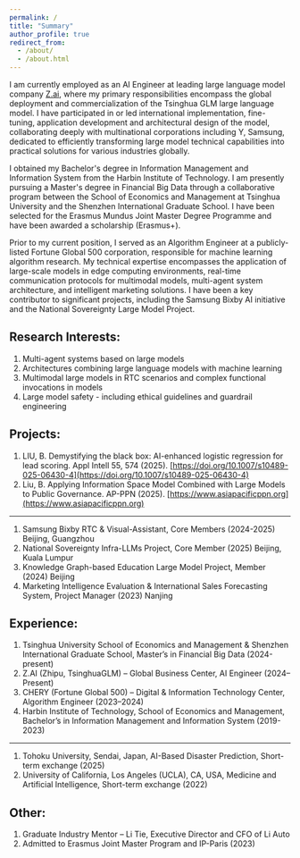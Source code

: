 ```yaml
---
permalink: /
title: "Summary"
author_profile: true
redirect_from: 
  - /about/
  - /about.html
---
```

I am currently employed as an AI Engineer at leading large language model company [Z.ai](https://z.ai), where my primary responsibilities encompass the global deployment and commercialization of the Tsinghua GLM large language model. I have participated in or led international implementation, fine-tuning, application development and architectural design of the model, collaborating deeply with multinational corporations including Y, Samsung, dedicated to efficiently transforming large model technical capabilities into practical solutions for various industries globally.

I obtained my Bachelor's degree in Information Management and Information System from the Harbin Institute of Technology. I am presently pursuing a Master's degree in Financial Big Data through a collaborative program between the School of Economics and Management at Tsinghua University and the Shenzhen International Graduate School. I have been selected for the Erasmus Mundus Joint Master Degree Programme and have been awarded a scholarship (Erasmus+).

Prior to my current position, I served as an Algorithm Engineer at a publicly-listed Fortune Global 500 corporation, responsible for machine learning algorithm research. My technical expertise encompasses the application of large-scale models in edge computing environments, real-time communication protocols for multimodal models, multi-agent system architecture, and intelligent marketing solutions. I have been a key contributor to significant projects, including the Samsung Bixby AI initiative and the National Sovereignty Large Model Project.

Research Interests:
------
1. Multi-agent systems based on large models
2. Architectures combining large language models with machine learning
3. Multimodal large models in RTC scenarios and complex functional invocations in models
4. Large model safety - including ethical guidelines and guardrail engineering

Projects:
------
1. LIU, B. Demystifying the black box: AI-enhanced logistic regression for lead scoring. Appl Intell 55, 574 (2025). [https://doi.org/10.1007/s10489-025-06430-4](https://doi.org/10.1007/s10489-025-06430-4)
2. Liu, B. Applying Information Space Model Combined with Large Models to Public Governance. AP-PPN (2025). [https://www.asiapacificppn.org](https://www.asiapacificppn.org)
------
1. Samsung Bixby RTC & Visual-Assistant, Core Members (2024-2025) Beijing, Guangzhou
2. National Sovereignty Infra-LLMs Project, Core Member (2025) Beijing, Kuala Lumpur
3. Knowledge Graph-based Education Large Model Project, Member (2024) Beijing
4. Marketing Intelligence Evaluation & International Sales Forecasting System, Project Manager (2023) Nanjing

Experience:
------
1. Tsinghua University School of Economics and Management & Shenzhen International Graduate School, Master’s in Financial Big Data (2024-present)
1. Z.AI (Zhipu, TsinghuaGLM) – Global Business Center, AI Engineer (2024–Present)
1. CHERY (Fortune Global 500) – Digital & Information Technology Center, Algorithm Engineer (2023–2024)
1. Harbin Institute of Technology, School of Economics and Management, Bachelor’s in Information Management and Information System (2019-2023)
------
1. Tohoku University, Sendai, Japan, AI-Based Disaster Prediction, Short-term exchange (2025)
1. University of California, Los Angeles (UCLA), CA, USA, Medicine and Artificial Intelligence, Short-term exchange (2022)

Other:
------
1. Graduate Industry Mentor – Li Tie, Executive Director and CFO of Li Auto 
1. Admitted to Erasmus Joint Master Program and IP-Paris (2023)
